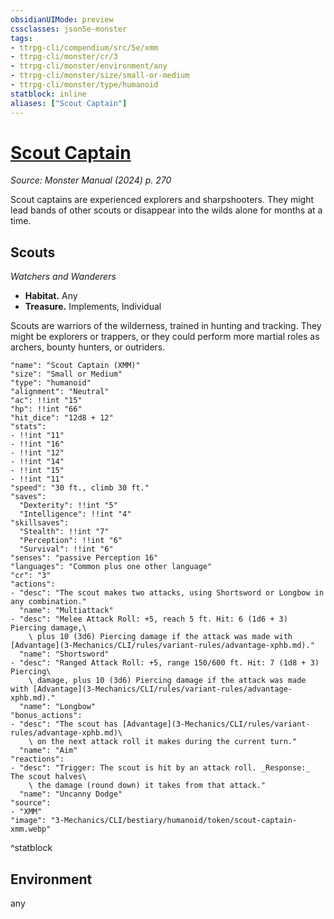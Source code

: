 ```yaml
---
obsidianUIMode: preview
cssclasses: json5e-monster
tags:
- ttrpg-cli/compendium/src/5e/xmm
- ttrpg-cli/monster/cr/3
- ttrpg-cli/monster/environment/any
- ttrpg-cli/monster/size/small-or-medium
- ttrpg-cli/monster/type/humanoid
statblock: inline
aliases: ["Scout Captain"]
---
```

# [Scout Captain](3-Mechanics\CLI\bestiary\humanoid/scout-captain-xmm.md)
*Source: Monster Manual (2024) p. 270*  

Scout captains are experienced explorers and sharpshooters. They might lead bands of other scouts or disappear into the wilds alone for months at a time.

## Scouts

*Watchers and Wanderers*

- **Habitat.** Any  
- **Treasure.** Implements, Individual  

Scouts are warriors of the wilderness, trained in hunting and tracking. They might be explorers or trappers, or they could perform more martial roles as archers, bounty hunters, or outriders.

```statblock
"name": "Scout Captain (XMM)"
"size": "Small or Medium"
"type": "humanoid"
"alignment": "Neutral"
"ac": !!int "15"
"hp": !!int "66"
"hit_dice": "12d8 + 12"
"stats":
- !!int "11"
- !!int "16"
- !!int "12"
- !!int "14"
- !!int "15"
- !!int "11"
"speed": "30 ft., climb 30 ft."
"saves":
  "Dexterity": !!int "5"
  "Intelligence": !!int "4"
"skillsaves":
  "Stealth": !!int "7"
  "Perception": !!int "6"
  "Survival": !!int "6"
"senses": "passive Perception 16"
"languages": "Common plus one other language"
"cr": "3"
"actions":
- "desc": "The scout makes two attacks, using Shortsword or Longbow in any combination."
  "name": "Multiattack"
- "desc": "Melee Attack Roll: +5, reach 5 ft. Hit: 6 (1d6 + 3) Piercing damage,\
    \ plus 10 (3d6) Piercing damage if the attack was made with [Advantage](3-Mechanics/CLI/rules/variant-rules/advantage-xphb.md)."
  "name": "Shortsword"
- "desc": "Ranged Attack Roll: +5, range 150/600 ft. Hit: 7 (1d8 + 3) Piercing\
    \ damage, plus 10 (3d6) Piercing damage if the attack was made with [Advantage](3-Mechanics/CLI/rules/variant-rules/advantage-xphb.md)."
  "name": "Longbow"
"bonus_actions":
- "desc": "The scout has [Advantage](3-Mechanics/CLI/rules/variant-rules/advantage-xphb.md)\
    \ on the next attack roll it makes during the current turn."
  "name": "Aim"
"reactions":
- "desc": "Trigger: The scout is hit by an attack roll. _Response:_ The scout halves\
    \ the damage (round down) it takes from that attack."
  "name": "Uncanny Dodge"
"source":
- "XMM"
"image": "3-Mechanics/CLI/bestiary/humanoid/token/scout-captain-xmm.webp"
```
^statblock

## Environment

any